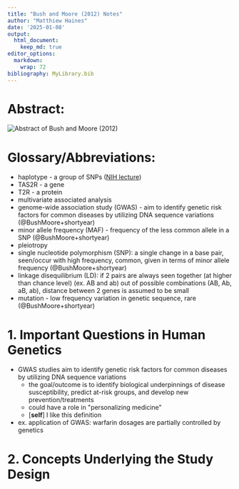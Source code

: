 ```yaml
---
title: "Bush and Moore (2012) Notes"
author: "Matthiew Haines"
date: '2025-01-08'
output: 
  html_document:
    keep_md: true
editor_options: 
  markdown: 
    wrap: 72
bibliography: MyLibrary.bib
---
```


# Abstract: 
![*Abstract of Bush and Moore (2012)*](C:/Users/Matthiew/Documents/Research/Candidacy/JournalClub/Bush2012Abstract.png)  

# Glossary/Abbreviations:
- haplotype - a group of SNPs ([NIH lecture](https://youtu.be/HHvdupHgeFg?si=zvgAl1gHi0-YxVmt))  
- TAS2R - a gene  
- T2R - a protein  
- multivariate associated analysis  
- genome-wide association study (GWAS) - aim to identify genetic risk factors for common diseases by utilizing DNA sequence variations (@BushMoore+shortyear)  
- minor allele frequency (MAF) - frequency of the less common allele in a SNP (@BushMoore+shortyear)  
- pleiotropy  
- single nucleotide polymorphism (SNP): a single change in a base pair, seen/occur with high frequency, common, given in terms of minor allele frequency  (@BushMoore+shortyear)  
- linkage disequilibrium (LD): if 2 pairs are always seen together (at higher than chance level) (ex. AB and ab) out of possible combinations (AB, Ab, aB, ab), distance between 2 genes is assumed to be small  
- mutation - low frequency variation in genetic sequence, rare (@BushMoore+shortyear)

# 1. Important Questions in Human Genetics
- GWAS studies aim to identify genetic risk factors for common diseases by utilizing DNA sequence variations  
  + the goal/outcome is to identify biological underpinnings of disease susceptibility, predict at-risk groups, and develop new prevention/treatments
  + could have a role in "personalizing medicine"
  + [**self**] I like this definition
- ex. application of GWAS: warfarin dosages are partially controlled by genetics  

# 2. Concepts Underlying the Study Design  
